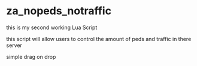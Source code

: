 # za_nopeds_notraffic

this is my second working Lua Script 

this script will allow users to control the amount of peds and traffic in there server 

simple drag on drop 
